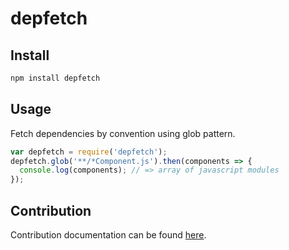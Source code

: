 
# depfetch

## Install

```bash
npm install depfetch
```

## Usage

Fetch dependencies by convention using glob pattern.

```javascript
var depfetch = require('depfetch');
depfetch.glob('**/*Component.js').then(components => {
  console.log(components); // => array of javascript modules
});
```

## Contribution

Contribution documentation can be found [here](CONTRIBUTE.md).
